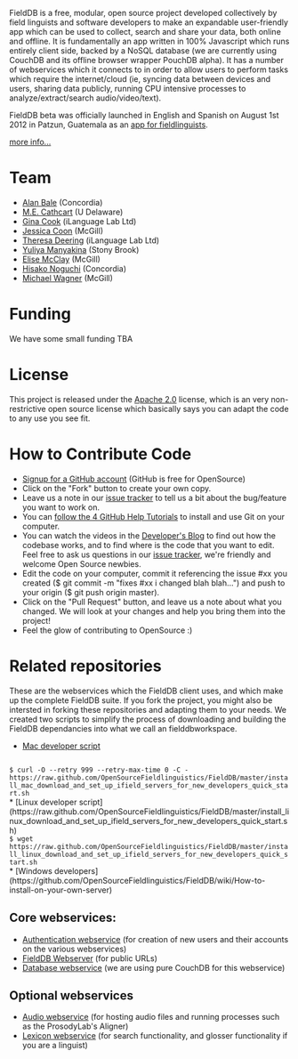 FieldDB is a free, modular, open source project developed collectively by field linguists and software developers to make an expandable user-friendly app which can be used to collect, search and share your data, both online and offline. It is fundamentally an app written in 100% Javascript which runs entirely client side, backed by a NoSQL database (we are currently using CouchDB and its offline browser wrapper PouchDB alpha). It has a number of webservices which it connects to in order to allow users to perform tasks which require the internet/cloud (ie, syncing data between devices and users, sharing data publicly, running CPU intensive processes to analyze/extract/search audio/video/text).

FieldDB beta was officially launched in English and Spanish on August 1st 2012 in Patzun, Guatemala as an [app for fieldlinguists](https://chrome.google.com/webstore/detail/niphooaoogiloklolkphlnhbbkdlfdlm). 

[more info...](http://fieldlinguist.com)

# Team

* [Alan Bale](http://linguistics.concordia.ca/bale/) (Concordia)
* [M.E. Cathcart](http://udel.edu/~mdotedot/) (U Delaware)
* [Gina Cook](http://gina.ilanguage.ca/) (iLanguage Lab Ltd)
* [Jessica Coon](http://people.linguistics.mcgill.ca/~jessica/Welcome.html) (McGill)
* [Theresa Deering](http://trisapeace.angelfire.com/) (iLanguage Lab Ltd)
* [Yuliya Manyakina](http://egg.auf.net/people/manyakinayuliya/) (Stony Brook)
* [Elise McClay](https://github.com/Kedersha) (McGill)
* [Hisako Noguchi](http://linguistics.concordia.ca/gazette.html) (Concordia)
* [Michael Wagner](http://prosodylab.org/) (McGill)


# Funding

We have some small funding TBA

# License 

This project is released under the [Apache 2.0](http://www.apache.org/licenses/LICENSE-2.0.html) license, which is an very non-restrictive open source license which basically says you can adapt the code to any use you see fit. 

# How to Contribute Code

* [Signup for a GitHub account](https://github.com/signup/free) (GitHub is free for OpenSource)
* Click on the "Fork" button to create your own copy.
* Leave us a note in our [issue tracker](https://github.com/OpenSourceFieldlinguistics/FieldDB/issues) to tell us a bit about the bug/feature you want to work on.
* You can [follow the 4 GitHub Help Tutorials](http://help.github.com/) to install and use Git on your computer.
* You can watch the videos in the [Developer's Blog](http://www.fieldlinguist.com/dev.html) to find out how the codebase works, and to find where is the code that you want to edit. Feel free to ask us questions in our [issue tracker](https://github.com/OpenSourceFieldlinguistics/FieldDB/issues), we're friendly and welcome Open Source newbies.
* Edit the code on your computer, commit it referencing the issue #xx you created ($ git commit -m "fixes #xx i changed blah blah...") and push to your origin ($ git push origin master).
* Click on the "Pull Request" button, and leave us a note about what you changed. We will look at your changes and help you bring them into the project!
* Feel the glow of contributing to OpenSource :)
 
# Related repositories

These are the webservices which the FieldDB client uses, and which make up the complete FieldDB suite. If you fork the project, you might also be intersted in forking these repositories and adapting them to your needs. We created two scripts to simplify the process of downloading and building the FieldDB dependancies into what we call an fielddbworkspace.

* [Mac developer script](https://raw.github.com/OpenSourceFieldlinguistics/FieldDB/master/install_mac_download_and_set_up_ifield_servers_for_new_developers_quick_start.sh)
<code>
$ curl -O --retry 999 --retry-max-time 0 -C - https://raw.github.com/OpenSourceFieldlinguistics/FieldDB/master/install_mac_download_and_set_up_ifield_servers_for_new_developers_quick_start.sh
</code>
* [Linux developer script](https://raw.github.com/OpenSourceFieldlinguistics/FieldDB/master/install_linux_download_and_set_up_ifield_servers_for_new_developers_quick_start.sh) 
<code>
$ wget https://raw.github.com/OpenSourceFieldlinguistics/FieldDB/master/install_linux_download_and_set_up_ifield_servers_for_new_developers_quick_start.sh
</code>
* [Windows developers](https://github.com/OpenSourceFieldlinguistics/FieldDB/wiki/How-to-install-on-your-own-server) 


## Core webservices:
* [Authentication webservice](https://github.com/OpenSourceFieldlinguistics/AuthenticationWebService) (for creation of new users and their accounts on the various webservices)
* [FieldDB Webserver](https://github.com/OpenSourceFieldlinguistics/FieldDBWebServer) (for public URLs)
* [Database webservice](http://couchdb.apache.org/) (we are using pure CouchDB for this webservice)

## Optional webservices
* [Audio webservice](https://github.com/OpenSourceFieldlinguistics/AudioWebService) (for hosting audio files and running processes such as the ProsodyLab's Aligner)
* [Lexicon webservice](https://github.com/OpenSourceFieldlinguistics/LexiconWebService) (for search functionality, and glosser functionality if you are a linguist)
